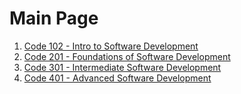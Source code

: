 
# Main Page

1. [Code 102 - Intro to Software Development](https://emranaloul.github.io/reading-notes/102)
1. [Code 201 - Foundations of Software Development](https://emranaloul.github.io/reading-notes/Code-201-Reading-Notes)
1. [Code 301 - Intermediate Software Development](https://emranaloul.github.io/reading-notes/301)
4. [Code 401 - Advanced Software Development](https://emranaloul.github.io/reading-notes/401)